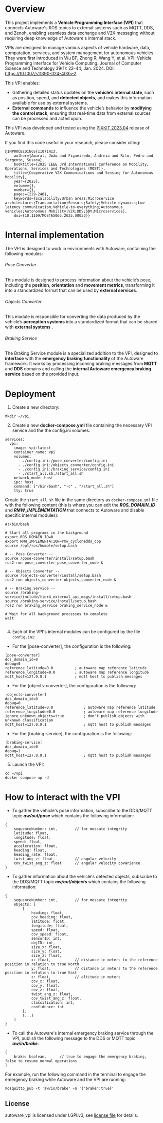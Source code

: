 # Overview
This project implements a **Vehicle Programming Interface (VPI)** that connects Autoware's ROS topics to external systems such as MQTT, DDS, and Zenoh, enabling seamless data exchange and V2X messaging without requiring deep knowledge of Autoware's internal stack.

VPIs are designed to manage various aspects of vehicle hardware, data, computation, services, and system management for autonomous vehicles. They were first introduced in Wu BF, Zhong R, Wang Y, et al. VPI: Vehicle Programming Interface for Vehicle Computing. Journal of Computer Science and Technology 39(1): 22–44, Jan. 2024. DOI: https://10.1007/s11390-024-4035-2.

This VPI enables:
- Gathering detailed status updates on the **vehicle’s internal state**, such as position, speed, and **detected objects**, and makes this information available for use by external systems.
- **External commands** to influence the vehicle’s behavior by **modifying the control stack**, ensuring that real-time data from external sources can be processed and acted upon.

This VPI was developed and tested using the [PIXKIT 2023.04](https://github.com/pixmoving-moveit/Autoware/tree/release/pixkit-2023.04) release of Autoware.

If you find this code useful in your research, please consider citing:

    @INPROCEEDINGS{11071413,
  		author={Amaral, João and Figueiredo, Andreia and Rito, Pedro and Sargento, Susana},
  		booktitle={2025 IEEE 3rd International Conference on Mobility, Operations, Services and Technologies (MOST)}, 
  		title={Cooperative V2X Communications and Sensing for Autonomous Mobility}, 
  		year={2025},
  		volume={},
  		number={},
  		pages={229-240},
  		keywords={Scalability;Urban areas;Microservice architectures;Transportation;Sensors;Safety;Vehicle dynamics;Low latency communication;Vehicle-to-everything;Autonomous vehicles;Autonomous Mobility;V2X;DDS;SDV;Microservices},
  		doi={10.1109/MOST65065.2025.00033}}


# Internal implementation
The VPI is designed to work in environments with Autoware, containing the following modules:<br />
###### Pose Converter
This module is designed to process information about the vehicle’s pose, including the **position**, **orientation** and **movement metrics**, transforming it into a standardized format that can be used by **external services**.<br />

###### Objects Converter
This module is responsible for converting the data produced by the vehicle’s **perception systems** into a standardized format that can be shared with **external systems** .<br />

###### Braking Service
The Braking Service module is a specialized addition to the VPI, designed to **interface** with the **emergency braking functionality** of the Autoware framework. It works by processing incoming braking messages from **MQTT** and **DDS** domains and calling the **internal Autoware emergency braking service** based on the provided input.<br />

# Deployment
1. Create a new directory:

```
mkdir ~/vpi
```

2. Create a new **docker-compose.yml** file containing the necessary VPI service and the the config.ini volumes.

```
services:
  vpi:
    image: vpi:latest
    container_name: vpi
    volumes:
      - ./config.ini:/pose_converter/config.ini
      - ./config.ini:/objects_converter/config.ini
      - ./config.ini:/braking_service/config.ini
	  - ./start_all.sh:/start_all.sh
    network_mode: host
    ipc: host
    command: ["/bin/bash", "-c" , "/start_all.sh"]
    tty: true
```
Create the ```start_all.sh``` file in the same directory as ```docker-compose.yml``` file with the following content (this is where you can edit the ***ROS_DOMAIN_ID*** and ***RMW_IMPLEMENTATION*** that connects to Autoware and disable specific internal modules):

```
#!/bin/bash

# Start all programs in the background
export ROS_DOMAIN_ID=0
export RMW_IMPLEMENTATION=rmw_cyclonedds_cpp
source /opt/ros/humble/setup.bash

# -- Pose Converter --
source /pose-converter/install/setup.bash
ros2 run pose_converter pose_converter_node & 

# -- Objects Converter --
source /objects-converter/install/setup.bash
ros2 run objects_converter objects_converter_node &

# -- Braking Service --
source /braking-service/include/tier4_external_api_msgs/install/setup.bash
source /braking-service/install/setup.bash
ros2 run braking_service braking_service_node &

# Wait for all background processes to complete
wait


```

 4. Each of the VPI's internal modules can be configured by the file ```config.ini```:
 - For the [pose-converter], the configuration is the following:
```
[pose-converter]
dds_domain_id=0
debug=0
reference_latitude=0.0			; autoware map reference latitude
reference_longitude=0.0			; autoware map reference longitude
mqtt_host=127.0.0.1             ; mqtt host to publish messages
```
 - For the [objects-converter], the configuration is the following:
```
[objects-converter]
dds_domain_id=0
debug=0
reference_latitude=0.0				; autoware map reference latitude
reference_longitude=0.0				; autoware map reference longitude
ignore_unknown_objects=true		    ; don't publish objects with unknown classification
mqtt_host=127.0.0.1                 ; mqtt host to publish messages
```

 - For the [braking-service], the configuration is the following:
```
[braking-service]
dds_domain_id=0
debug=1
mqtt_host=127.0.0.1                 ; mqtt host to publish messages
```

 5. Launch the VPI:
```
cd ~/vpi
docker compose up -d
```
# How to interact with the VPI

 - To gather the vehicle's pose information, subscribe to the DDS/MQTT topic ***aw/out/pose*** which contains the following information: 
```
{
	sequenceNumber: int,		// for messate integrity
	latitude: float,
	longitude; float,
	speed: float,
	acceleration: float,
	heading: float,
	heading_rate: float,
	twist_ang_z: float,			// angular velocity
	cov_twist_ang_z: float		// angular velocity covariance
}
```
 - To gather information about the vehicle's detected objects, subscribe to the DDS/MQTT topic ***aw/out/objects*** which contains the following information: 
```
{
	sequenceNumber: int,        // for messate integrity
	objects: [
		{
			heading: float,
			cov_heading: float,
			latitude: float,
			longitude; float,
			speed: float,
			cov_speed: float,
			sensorID: int,
			objID: int,
			size_x: float,
			size_y: float,
			size_z: float,
			x: float,			// distance in meters to the reference position in relation to true North
			y: float,			// distance in meters to the reference position in relation to true East
			z: float,			// altitude in meters
			cov_x: float,
			cov_y: float,
			cov_z: float,
			twist_ang_z: float,			
			cov_twist_ang_z: float,
			classification: int,
			confidence: int
		},
		(...)
	]
}
```

- To call the Autoware's internal emergency braking service through the VPI, publish the following message to the DDS or MQTT topic ***aw/in/brake***:
```
{
	brake: boolean,		 // true to engage the emergency braking, false to resume normal operations
}
```
For example, run the following command in the terminal to engage the emergency braking while Autoware and the VPI are running:
```
mosquitto_pub -t 'aw/in/brake' -m '{"brake":true}'
```

## License

autoware_vpi is licensed under LGPLv3, see [license file](LICENSE.md) for details.
